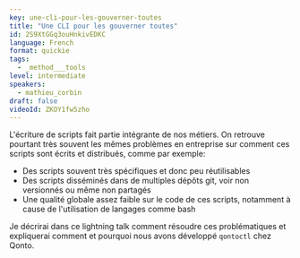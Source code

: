 ```yaml
---
key: une-cli-pour-les-gouverner-toutes
title: "Une CLI pour les gouverner toutes"
id: 2S9XtGGq3ouHnkivEDKC
language: French
format: quickie
tags:
  - _method___tools
level: intermediate
speakers:
  - mathieu_corbin
draft: false
videoId: ZKOY1fw5zho
---
```

L'écriture de scripts fait partie intégrante de nos métiers. On retrouve pourtant très souvent les mêmes problèmes en entreprise sur comment ces scripts sont écrits et distribués, comme par exemple:

- Des scripts souvent très spécifiques et donc peu réutilisables
- Des scripts disséminés dans de multiples dépôts git, voir non versionnés ou même non partagés
- Une qualité globale assez faible sur le code de ces scripts, notamment à cause de l'utilisation de langages comme bash

Je décrirai dans ce lightning talk comment résoudre ces problématiques et expliquerai comment et pourquoi nous avons développé `qontoctl` chez Qonto.
